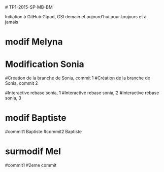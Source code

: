 ﻿
﻿# TP1-2015-SP-MB-BM

Initiation à GitHub Gipad, GSI demain et aujourd'hui pour toujours et à jamais


# modif Melyna


# Modification Sonia

#Création de la branche de Sonia, commit 1
#Création de la branche de Sonia, commit 2

#Interactive rebase sonia, 1
#Interactive rebase sonia, 2
#Interactive rebase sonia, 3

# modif Baptiste


#commit1 Baptiste
#commit2 Baptiste

# surmodif Mel
#commit1
#2eme commit

